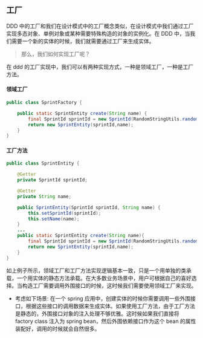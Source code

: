 ## 工厂
DDD 中的工厂和我们在设计模式中的工厂概念类似，在设计模式中我们通过工厂实现多态对象、单例对象或某种需要特殊构造的对象的实例化。在 DDD 中，当我们需要一个新的实体的时候，我们就需要通过工厂来生成实体。

> 那么，我们如何实现工厂呢？

在 ddd 的工厂实现中，我们可以有两种实现方式，一种是领域工厂，一种是工厂方法。

#### 领域工厂

```java
public class SprintFactory {

    public static SprintEntity create(String name) {
        final SprintId sprintId = new SprintId(RandomStringUtils.random(10, false, true));
        return new SprintEntity(sprintId,name);
    }
}
```

#### 工厂方法
```java
public class SprintEntity {

    @Getter
    private SprintId sprintId;

    @Getter
    private String name;

    public SprintEntity(SprintId sprintId, String name) {
        this.setSprintId(sprintId);
        this.setName(name);
    }
    ...
    public static SprintEntity create(String name){
        final SprintId sprintId = new SprintId(RandomStringUtils.random(10, false, true));
        return new SprintEntity(sprintId,name);
    }
}
```

如上例子所示，领域工厂和工厂方法实现逻辑基本一致，只是一个用单独的类承载，一个用实体的静态方法承载。在大多数业务场景中，用户可根据自己的喜好选择。当构造工厂需要调用外围接口的时候，这时候我们需要使用领域工厂来实现。

- 考虑如下场景: 在一个 spring 应用中，创建实体的时候你需要调用一些外围接口，根据这些接口的调用数据来生成实体。如果使用工厂方法，由于工厂方法是静态的，外围接口对象的注入处理不够优雅。这时候如果我们直接将 factory class 注入为 spring bean，然后外围依赖接口作为这个 bean 的属性装配好，调用的时候就会自然很多。